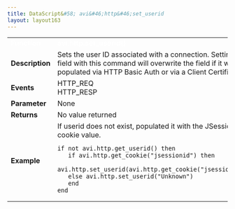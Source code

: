 ```yaml
---
title: DataScript&#58; avi&#46;http&#46;set_userid
layout: layout163
---
```

<table class="table table-hover table table-bordered table-hover">  
<tbody>       
<tr>   
<td><font size="3" color="white"><strong>Function</strong></font></td>
<td><font color="white"><b>avi.http.set_userid()</b></font></td>
</tr>
<tr>   
<td><font size="3"><strong>Description</strong></font></td>
<td>Sets the user ID associated with a connection. Setting this field with this command will overwrite the field if it was populated via HTTP Basic Auth or via a Client Certificate.</td>
</tr>
<tr>   
<td><font size="3"><strong>Events</strong></font></td>
<td>HTTP_REQ<br> HTTP_RESP</td>
</tr>
<tr>   
<td><font size="3"><strong>Parameter</strong></font></td>
<td>None</td>
</tr>
<tr>   
<td><font size="3"><strong>Returns</strong></font></td>
<td>No value returned</td>
</tr>
<tr>   
<td><font size="3"><strong>Example</strong></font></td>
<td>If userid does not exist, populated it with the JSessionID cookie value.<br> 
<!-- Crayon Syntax Highlighter v2.7.1 --> <pre><code class="language-lua">if not avi.http.get_userid() then
   if avi.http.get_cookie("jsessionid") then
      avi.http.set_userid(avi.http.get_cookie("jsessionid"))
   else avi.http.set_userid("Unknown")
   end
end</code></pre> 
<!-- [Format Time: 0.0030 seconds] --></td>
</tr>
</tbody>
</table> 